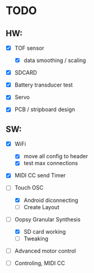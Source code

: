# TODO

## HW:

- [x] TOF sensor
    * [x] data smoothing / scaling
- [x] SDCARD
- [x] Battery transducer test 
- [x] Servo 
- [x] PCB / stripboard design


## SW:

- [x] WiFi
    * [x] move all config to header
    * [x] test max connections
- [x] MIDI CC send Timer
- [ ] Touch OSC
    * [x] Android diconnecting
    * [ ] Create Layout
- [ ] Oopsy Granular Synthesis
    * [x] SD card working
    * [ ] Tweaking
- [ ] Advanced motor control
- [ ] Controling, MIDI CC 



